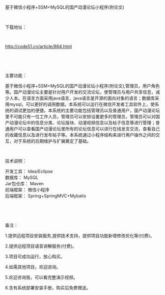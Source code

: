 <p>基于微信小程序+SSM+MySQL的国产动漫论坛小程序(附论文)</p>

<p>&nbsp;</p>

<p>下载地址：</p>

<p>&nbsp;</p>

<p><a href="http://code51.cn/article/864.html">http://code51.cn/article/864.html</a></p>

<p>&nbsp;</p>

<p>&nbsp;</p>

<p>主要功能：</p>

<p><p>基于微信小程序+SSM+MySQL的国产动漫论坛小程序(附论文),管理员，用户角色等。国产动漫论坛主要是针对用户开发的交流论坛，使管理员与用户共享信息，减少人本。在语言方面采用java语言，java语言是开源的面向对象的语言；数据库采用mysql，可以更好的调用数据。本系统可以运行在微信开发者工具软件上，使系统的调试更加的便捷。本系统的主要功能包括管理员以及普通用户，国产动漫论坛里不可能只有一位工作人员，管理员可以安排设置更多的管理员，管理员可以对国产动漫论坛中的信息分类、论坛版块、动漫视频信息以及帖子信息等进行管理；普通用户可以查看国产动漫论坛里所有的论坛信息可以进行在线发言交流，查看自己的收藏信息以及进行发布帖子等。本系统通过小程序结构来进行用户操作之间的交互，对于系统的后期维护与扩展奠定了基础。</p>
</p>

<p>&nbsp;</p>

<p>技术说明：</p>

<p><p>开发工具： Idea/Eclipse<br />
数据库： MySQL<br />
Jar包仓库： Maven<br />
前端框架： 微信小程序<br />
后端框架： Spring+SpringMVC+Mybatis</p>

<p>&nbsp;</p>
</p>

<p>&nbsp;</p>

<p>备注：</p>

<p>1.提供远程项目安装服务,提供技术支持，提供项目功能新增修改优化等(付费)。</p>

<p>2.提供远程项目语音讲解服务(付费)。</p>

<p>3.项目可成功运行，放心购买。</p>

<p>4.如需其他项目，欢迎咨询。</p>

<p>5.欢迎咨询我，可以看完整演示视频。</p>

<p>6.含有系统部署安装手册，购买后免费赠送。</p>
